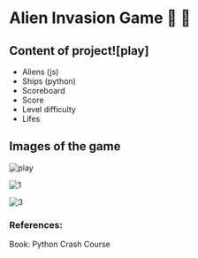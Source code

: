 ﻿# Alien Invasion Game 🐍 🚀

## Content of project![play]


 - Aliens (js)
 - Ships (python)
 - Scoreboard
 - Score
 - Level difficulty
 - Lifes
 
 ## Images of the game

![play](https://user-images.githubusercontent.com/37636188/110186823-054ad700-7ddc-11eb-92bb-f944aaff9998.png)

![1](https://user-images.githubusercontent.com/37636188/110186838-0c71e500-7ddc-11eb-8acd-574ebcf40eeb.png)

![3](https://user-images.githubusercontent.com/37636188/110186840-0ed43f00-7ddc-11eb-9f01-705bc1ff9e8a.png)

 
 ### References:
 Book: Python Crash Course

